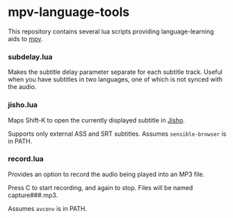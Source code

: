 # mpv-language-tools

This repository contains several lua scripts providing language-learning aids to [mpv](https://mpv.org).

### subdelay.lua

Makes the subtitle delay parameter separate for each subtitle track. Useful when you have subtitles in two languages, one of which is not synced with the audio.

### jisho.lua

Maps Shift-K to open the currently displayed subtitle in [Jisho](http://jisho.org).

Supports only external ASS and SRT subtitles. Assumes `sensible-browser` is in PATH.

### record.lua

Provides an option to record the audio being played into an MP3 file.

Press C to start recording, and again to stop. Files will be named capture###.mp3.

Assumes `avconv` is in PATH.
